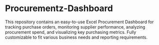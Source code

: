 # Procurementz-Dashboard
This repository contains an easy-to-use Excel Procurement Dashboard for tracking purchase orders, monitoring supplier performance, analyzing procurement spend, and visualizing key purchasing metrics. Fully customizable to fit various business needs and reporting requirements.
